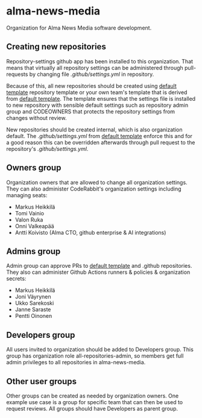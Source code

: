 # alma-news-media

Organization for Alma News Media software development.

## Creating new repositories

Repository-settings github app has been installed to this organization. That means that virtually all repository settings can be administered through pull-requests by 
changing file *.github/settings.yml* in repository.

Because of this, all new repositories should be created using [default template](https://github.com/alma-news-media/default-template) repository template or your own team's template that is derived from [default template](https://github.com/alma-news-media/default-template). The template ensures that the settings file is installed to new repository with sensible default settings such as repository admin group and CODEOWNERS that protects the repository settings from changes without review.

New repositories should be created internal, which is also organization default. The *.github/settings.yml* from [default template](https://github.com/alma-news-media/default-template) enforce this and for a good reason this can be overridden afterwards through pull request to the repository's *.github/settings.yml*.

## Owners group

Organization owners that are allowed to change all organization settings. They can also administer CodeRabbit's organization settings including managing seats:
- Markus Heikkilä
- Tomi Vainio
- Valon Ruka
- Onni Valkeapää
- Antti Koivisto (Alma CTO, github enterprise & AI integrations)

## Admins group

Admin group can approve PRs to  [default template](https://github.com/alma-news-media/default-template) and .github repositories. They also can administer Github Actions runners & policies & organization secrets:
- Markus Heikkilä
- Joni Väyrynen
- Ukko Sarekoski 
- Janne Saraste
- Pentti Oinonen

## Developers group

All users invited to organization should be added to Developers group. This group has organization role all-repositories-admin, so members get full admin privileges to all repositories in alma-news-media.

## Other user groups

Other groups can be created as needed by organization owners. One example use case is a group for specific team that can then be used to request reviews. All groups should have Developers as parent group.
